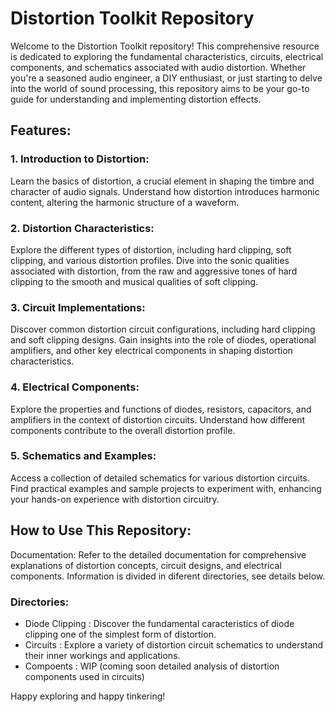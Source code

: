 # Distortion Toolkit Repository
Welcome to the Distortion Toolkit repository! This comprehensive resource is dedicated to exploring the fundamental characteristics, circuits, electrical components, and schematics associated with audio distortion. Whether you're a seasoned audio engineer, a DIY enthusiast, or just starting to delve into the world of sound processing, this repository aims to be your go-to guide for understanding and implementing distortion effects.

## Features:
### 1. Introduction to Distortion:
Learn the basics of distortion, a crucial element in shaping the timbre and character of audio signals.
Understand how distortion introduces harmonic content, altering the harmonic structure of a waveform.

### 2. Distortion Characteristics:
Explore the different types of distortion, including hard clipping, soft clipping, and various distortion profiles.
Dive into the sonic qualities associated with distortion, from the raw and aggressive tones of hard clipping to the smooth and musical qualities of soft clipping.

### 3. Circuit Implementations:
Discover common distortion circuit configurations, including hard clipping and soft clipping designs.
Gain insights into the role of diodes, operational amplifiers, and other key electrical components in shaping distortion characteristics.

### 4. Electrical Components:
Explore the properties and functions of diodes, resistors, capacitors, and amplifiers in the context of distortion circuits.
Understand how different components contribute to the overall distortion profile.

### 5. Schematics and Examples:
Access a collection of detailed schematics for various distortion circuits.
Find practical examples and sample projects to experiment with, enhancing your hands-on experience with distortion circuitry.

## How to Use This Repository:
Documentation: Refer to the detailed documentation for comprehensive explanations of distortion concepts, circuit designs, and electrical components.
Information is divided in diferent directories, see details below.

### Directories:
- Diode Clipping : Discover the fundamental caracteristics of diode clipping one of the simplest form of distortion.
- Circuits       : Explore a variety of distortion circuit schematics to understand their inner workings and applications.
- Compoents      : WIP (coming soon detailed analysis of distortion components used in circuits)



Happy exploring and happy tinkering!



